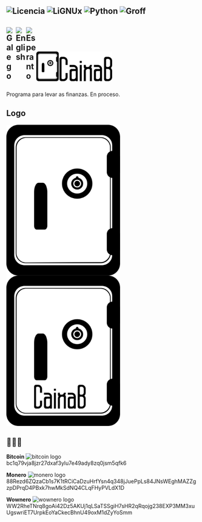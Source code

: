 <img src="https://img.shields.io/github/license/Ran-n/caixab" alt="Licencia" title="Licencia"> <img src="https://img.shields.io/badge/Plataforma-LiGNUx-blue?style=flat&logoColor=white&labelColor=606060&color=2e7fc9&logo=linux" alt="LiGNUx" title="LiGNUx"> <img src="https://img.shields.io/badge/Language-Python-blue?style=flat&logoColor=white&labelColor=606060&color=2e7fc9&logo=python" alt="Python" title="Python"> <img src="https://img.shields.io/badge/Documentación-Groff ms-blue?style=flat&logoColor=white&labelColor=606060&color=2e7fc9&logo=groff" alt="Groff" title="Groff">
---
[<img align="left" src="https://raw.githubusercontent.com/Ran-n/svgs/main/linguas/gz_0.svg" width="25" alt="Galego" title="Galego">](doc/readmes/readme_gz.md)
[<img align="left" src="https://raw.githubusercontent.com/Ran-n/svgs/main/linguas/en_0.svg" width="27" alt="English" title="English">](doc/readmes/readme_en.md)
[<img align="left" src="https://raw.githubusercontent.com/Ran-n/svgs/main/linguas/eo_0.svg" width="27" alt="Esperanto" title="Esperanto">](doc/readmes/readme_eo.md)
<img align="center">
---

# <img src="media/logo/caixab_logo_e_letras_horizontal.svg" width="200" alt="CaixaB logo" title="CaixaB">

Programa para levar as finanzas. En proceso.

## Logo
<img align="left" src="media/logo/caixab_logo.svg" width="300" alt="CaixaB logo" title="CaixaB">
<img align="center" src="media/logo/caixab_logo_e_letras.svg" width="300" alt="CaixaB logo letras" title="CaixaB">

## 🙇🙇‍♀

**Bitcoin** <img src="https://raw.githubusercontent.com/Ran-n/svgs/main/divisas/bitcoin/bitcoin_0.svg" width="20" alt="bitcoin logo" title="Bitcoin">  
bc1q79vja8jzr27dxaf3ylu7e49ady8zq0jsm5qfk6

**Monero** <img src="https://raw.githubusercontent.com/Ran-n/svgs/main/divisas/monero/monero_0.svg" width="20" alt="monero logo" title="Monero">  
88Rezd6ZQzaCb1s7K1tRCiCaDzuHrfYsn4q348jJuePpLs84JNsWEghMAZZgzpDPrqD4PBxk7hwMkSdNQ4CLqFHyPVLdX1D

**Wownero** <img src="https://raw.githubusercontent.com/Ran-n/svgs/main/divisas/wownero/wownero_0.svg" width="20" alt="wownero logo" title="Wownero">  
WW2RheTNrq8goAi42Dz5AKUj1qLSaTSSgiH7sHR2qRqojg238EXP3MM3xuUgswriET7UrpkEoYaCkecBhnU49oxM1dZyYoSmm
